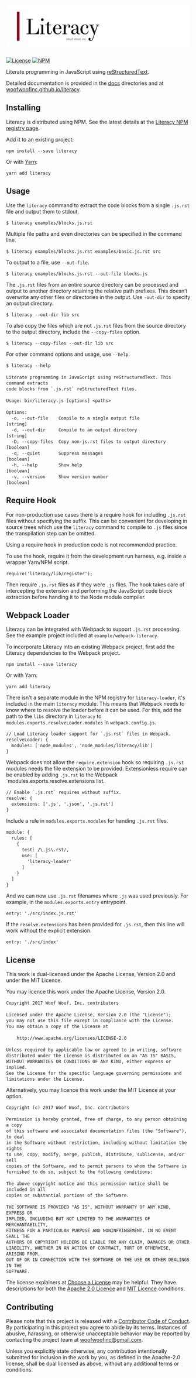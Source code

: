 # ![Literary](https://raw.githubusercontent.com/woofwoofinc/literacy/master/docs/assets/title.png)

[![License](https://img.shields.io/badge/license-Apache--2.0%20OR%20MIT-blue.svg)](https://github.com/woofwoofinc/literacy#license)
[![NPM](https://img.shields.io/npm/v/literacy.svg)](https://www.npmjs.com/package/literacy)

Literate programming in JavaScript using [reStructuredText].

[reStructuredText]: http://docutils.sourceforge.net/rst.html

Detailed documentation is provided in the [docs] directories and at
[woofwoofinc.github.io/literacy].

[docs]: docs
[woofwoofinc.github.io/literacy]: https://woofwoofinc.github.io/literacy


Installing
----------
Literacy is distributed using NPM. See the latest details at the
[Literacy NPM registry page].

[Literacy NPM registry page]: https://www.npmjs.com/package/literacy

Add it to an existing project:

    npm install --save literacy
    
Or with [Yarn]:

    yarn add literacy
    
[Yarn]: https://yarnpkg.com


Usage
-----
Use the `literacy` command to extract the code blocks from a single `.js.rst`
file and output them to stdout.

    $ literacy examples/blocks.js.rst

Multiple file paths and even directories can be specified in the command line.

    $ literacy examples/blocks.js.rst examples/basic.js.rst src

To output to a file, use `--out-file`.

    $ literacy examples/blocks.js.rst --out-file blocks.js

The `.js.rst` files from an entire source directory can be processed and output
to another directory retaining the relative path prefixes. This doesn’t
overwrite any other files or directories in the output. Use `-out-dir` to
specify an output directory.

    $ literacy --out-dir lib src

To also copy the files which are not `.js.rst` files from the source directory
to the output directory, include the `--copy-files` option.

    $ literacy --copy-files --out-dir lib src

For other command options and usage, use `--help`.

    $ literacy --help
    
    Literate programming in JavaScript using reStructuredText. This command extracts
    code blocks from `.js.rst` reStructuredText files.
    
    Usage: bin/literacy.js [options] <paths>
    
    Options:
      -o, --out-file    Compile to a single output file                     [string]
      -d, --out-dir     Compile to an output directory                      [string]
      -D, --copy-files  Copy non-js.rst files to output directory          [boolean]
      -q, --quiet       Suppress messages                                  [boolean]
      -h, --help        Show help                                          [boolean]
      -v, --version     Show version number                                [boolean]


Require Hook
------------
For non-production use cases there is a require hook for including `.js.rst`
files without specifying the suffix. This can be convenient for developing in
source trees which use the `literacy` command to compile to `.js` files since
the transpilation step can be omitted.

Using a require hook in production code is not recommended practice.

To use the hook, require it from the development run harness, e.g. inside a
wrapper Yarn/NPM script.

    require('literacy/lib/register');

Then require `.js.rst` files as if they were `.js` files. The hook takes care
of intercepting the extension and performing the JavaScript code block
extraction before handing it to the Node module compiler.


Webpack Loader
--------------
Literacy can be integrated with Webpack to support `.js.rst` processing. See the
example project included at `example/webpack-literacy`.

To incorporate Literacy into an existing Webpack project, first add the Literacy
dependencies to the Webpack project.

    npm install --save literacy
    
Or with Yarn:

    yarn add literacy

There isn't a separate module in the NPM registry for `literacy-loader`, it's
included in the main `literacy` module. This means that Webpack needs to know
where to resolve the loader before it can be used. For this, add the path to the
`libs` directory in `literacy` to `modules.exports.resolveLoader.modules` in
`webpack.config.js`.

    // Load Literacy loader support for `.js.rst` files in Webpack.
    resolveLoader: {
      modules: ['node_modules', 'node_modules/literacy/lib']
    }

Webpack does not allow the `require.extension` hook so requiring `.js.rst`
modules needs the file extension to be provided. Extensionless require can be
enabled by adding `.js.rst` to the Webpack `modules.exports.resolve.extensions
list.

    // Enable `.js.rst` requires without suffix.
    resolve: {
      extensions: ['.js', '.json', '.js.rst']
    }  

Include a rule in `modules.exports.modules` for handing `.js.rst` files.

    module: {
      rules: [
        {
          test: /\.js\.rst/,
          use: [
            'literacy-loader'
          ]
        }
      ]
    }

And we can now use `.js.rst` filenames where `.js` was used previously. For
example, in the `modules.exports.entry` entrypoint.

    entry: './src/index.js.rst'
    
If the `resolve.extensions` has been provided for `.js.rst`, then this line
will work without the explicit extension.

    entry: './src/index'


License
-------
This work is dual-licensed under the Apache License, Version 2.0 and under the
MIT Licence.

You may licence this work under the Apache License, Version 2.0.

    Copyright 2017 Woof Woof, Inc. contributors

    Licensed under the Apache License, Version 2.0 (the "License");
    you may not use this file except in compliance with the License.
    You may obtain a copy of the License at

        http://www.apache.org/licenses/LICENSE-2.0

    Unless required by applicable law or agreed to in writing, software
    distributed under the License is distributed on an "AS IS" BASIS,
    WITHOUT WARRANTIES OR CONDITIONS OF ANY KIND, either express or implied.
    See the License for the specific language governing permissions and
    limitations under the License.

Alternatively, you may licence this work under the MIT Licence at your option.

    Copyright (c) 2017 Woof Woof, Inc. contributors

    Permission is hereby granted, free of charge, to any person obtaining a copy
    of this software and associated documentation files (the "Software"), to deal
    in the Software without restriction, including without limitation the rights
    to use, copy, modify, merge, publish, distribute, sublicense, and/or sell
    copies of the Software, and to permit persons to whom the Software is
    furnished to do so, subject to the following conditions:

    The above copyright notice and this permission notice shall be included in all
    copies or substantial portions of the Software.

    THE SOFTWARE IS PROVIDED "AS IS", WITHOUT WARRANTY OF ANY KIND, EXPRESS OR
    IMPLIED, INCLUDING BUT NOT LIMITED TO THE WARRANTIES OF MERCHANTABILITY,
    FITNESS FOR A PARTICULAR PURPOSE AND NONINFRINGEMENT. IN NO EVENT SHALL THE
    AUTHORS OR COPYRIGHT HOLDERS BE LIABLE FOR ANY CLAIM, DAMAGES OR OTHER
    LIABILITY, WHETHER IN AN ACTION OF CONTRACT, TORT OR OTHERWISE, ARISING FROM,
    OUT OF OR IN CONNECTION WITH THE SOFTWARE OR THE USE OR OTHER DEALINGS IN THE
    SOFTWARE.

The license explainers at [Choose a License] may be helpful. They have
descriptions for both the [Apache 2.0 Licence] and [MIT Licence] conditions.

[Choose a License]: http://choosealicense.com
[Apache 2.0 Licence]: http://choosealicense.com/licenses/apache-2.0/
[MIT Licence]: http://choosealicense.com/licenses/mit/


Contributing
------------
Please note that this project is released with a [Contributor Code of Conduct].
By participating in this project you agree to abide by its terms. Instances of
abusive, harassing, or otherwise unacceptable behavior may be reported by
contacting the project team at woofwoofinc@gmail.com.

[Contributor Code of Conduct]: docs/conduct.rst

Unless you explicitly state otherwise, any contribution intentionally submitted
for inclusion in the work by you, as defined in the Apache-2.0 license, shall be
dual licensed as above, without any additional terms or conditions.
